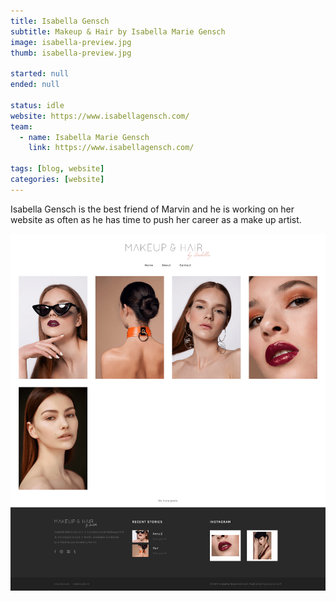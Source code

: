 ```yaml
---
title: Isabella Gensch
subtitle: Makeup & Hair by Isabella Marie Gensch
image: isabella-preview.jpg
thumb: isabella-preview.jpg

started: null
ended: null

status: idle
website: https://www.isabellagensch.com/
team:
  - name: Isabella Marie Gensch
    link: https://www.isabellagensch.com/

tags: [blog, website]
categories: [website]
---
```


Isabella Gensch is the best friend of Marvin and he is working on her website as
often as he has time to push her career as a make up artist.

![Isabellagensch](isabella.png)
